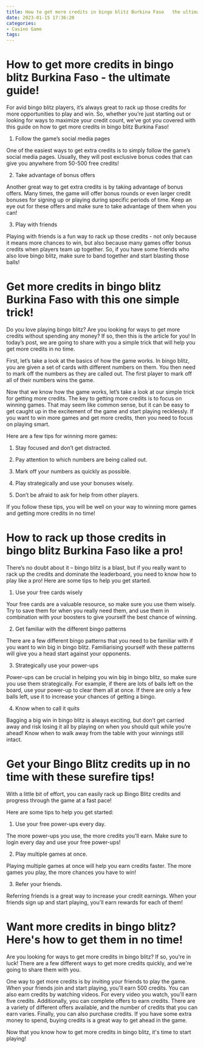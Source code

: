 ```yaml
---
title: How to get more credits in bingo blitz Burkina Faso   the ultimate guide!
date: 2023-01-15 17:36:20
categories:
- Casino Game
tags:
---
```



#  How to get more credits in bingo blitz Burkina Faso - the ultimate guide!

For avid bingo blitz players, it’s always great to rack up those credits for more opportunities to play and win. So, whether you’re just starting out or looking for ways to maximize your credit count, we’ve got you covered with this guide on how to get more credits in bingo blitz Burkina Faso!

1. Follow the game’s social media pages

One of the easiest ways to get extra credits is to simply follow the game’s social media pages. Usually, they will post exclusive bonus codes that can give you anywhere from 50-500 free credits!

2. Take advantage of bonus offers

Another great way to get extra credits is by taking advantage of bonus offers. Many times, the game will offer bonus rounds or even larger credit bonuses for signing up or playing during specific periods of time. Keep an eye out for these offers and make sure to take advantage of them when you can!

3. Play with friends

Playing with friends is a fun way to rack up those credits - not only because it means more chances to win, but also because many games offer bonus credits when players team up together. So, if you have some friends who also love bingo blitz, make sure to band together and start blasting those balls!

#  Get more credits in bingo blitz Burkina Faso with this one simple trick!

Do you love playing bingo blitz? Are you looking for ways to get more credits without spending any money? If so, then this is the article for you! In today’s post, we are going to share with you a simple trick that will help you get more credits in no time.

First, let’s take a look at the basics of how the game works. In bingo blitz, you are given a set of cards with different numbers on them. You then need to mark off the numbers as they are called out. The first player to mark off all of their numbers wins the game.

Now that we know how the game works, let’s take a look at our simple trick for getting more credits. The key to getting more credits is to focus on winning games. That may seem like common sense, but it can be easy to get caught up in the excitement of the game and start playing recklessly. If you want to win more games and get more credits, then you need to focus on playing smart.

Here are a few tips for winning more games:

1) Stay focused and don’t get distracted.

2) Pay attention to which numbers are being called out.

3) Mark off your numbers as quickly as possible.

4) Play strategically and use your bonuses wisely.

5) Don’t be afraid to ask for help from other players.

If you follow these tips, you will be well on your way to winning more games and getting more credits in no time!

#  How to rack up those credits in bingo blitz Burkina Faso like a pro!

There’s no doubt about it – bingo blitz is a blast, but if you really want to rack up the credits and dominate the leaderboard, you need to know how to play like a pro! Here are some tips to help you get started.

1. Use your free cards wisely

Your free cards are a valuable resource, so make sure you use them wisely. Try to save them for when you really need them, and use them in combination with your boosters to give yourself the best chance of winning.

2. Get familiar with the different bingo patterns

There are a few different bingo patterns that you need to be familiar with if you want to win big in bingo blitz. Familiarising yourself with these patterns will give you a head start against your opponents.

3. Strategically use your power-ups

Power-ups can be crucial in helping you win big in bingo blitz, so make sure you use them strategically. For example, if there are lots of balls left on the board, use your power-up to clear them all at once. If there are only a few balls left, use it to increase your chances of getting a bingo.

4. Know when to call it quits

Bagging a big win in bingo blitz is always exciting, but don’t get carried away and risk losing it all by playing on when you should quit while you’re ahead! Know when to walk away from the table with your winnings still intact.

#  Get your Bingo Blitz credits up in no time with these surefire tips!

With a little bit of effort, you can easily rack up Bingo Blitz credits and progress through the game at a fast pace!

Here are some tips to help you get started:

1. Use your free power-ups every day.

The more power-ups you use, the more credits you'll earn. Make sure to login every day and use your free power-ups!

2. Play multiple games at once.

Playing multiple games at once will help you earn credits faster. The more games you play, the more chances you have to win!

3. Refer your friends.

Referring friends is a great way to increase your credit earnings. When your friends sign up and start playing, you'll earn rewards for each of them!

#  Want more credits in bingo blitz? Here's how to get them in no time!

Are you looking for ways to get more credits in bingo blitz? If so, you're in luck! There are a few different ways to get more credits quickly, and we're going to share them with you.

One way to get more credits is by inviting your friends to play the game. When your friends join and start playing, you'll earn 500 credits. You can also earn credits by watching videos. For every video you watch, you'll earn five credits. Additionally, you can complete offers to earn credits. There are a variety of different offers available, and the number of credits that you can earn varies. Finally, you can also purchase credits. If you have some extra money to spend, buying credits is a great way to get ahead in the game.

Now that you know how to get more credits in bingo blitz, it's time to start playing!